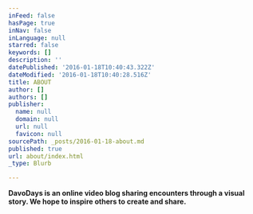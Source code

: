 ```yaml
---
inFeed: false
hasPage: true
inNav: false
inLanguage: null
starred: false
keywords: []
description: ''
datePublished: '2016-01-18T10:40:43.322Z'
dateModified: '2016-01-18T10:40:28.516Z'
title: ABOUT
author: []
authors: []
publisher:
  name: null
  domain: null
  url: null
  favicon: null
sourcePath: _posts/2016-01-18-about.md
published: true
url: about/index.html
_type: Blurb

---
```

**DavoDays is an online video blog sharing encounters through a visual story. We hope to inspire others to create and share.**